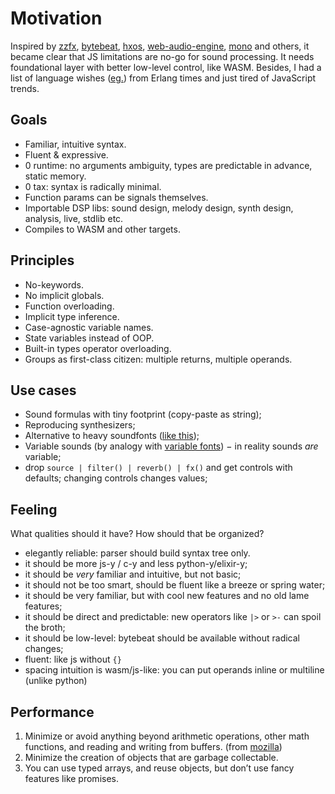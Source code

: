 # Motivation

Inspired by [zzfx](https://github.com/KilledByAPixel/ZzFX), [bytebeat](https://github.com/greggman/html5bytebeat), [hxos](https://github.com/stagas/hxos), [web-audio-engine](https://ghub.io/web-audio-engine), [mono](https://github.com/stagas/mono) and others, it became clear that JS limitations are no-go for sound processing. It needs foundational layer with better low-level control, like WASM.
Besides, I had a list of language wishes ([eg.](https://twitter.com/DimaYv/status/1489066335980208141)) from Erlang times and just tired of JavaScript trends.

## Goals

* Familiar, intuitive syntax.
* Fluent & expressive.
* 0 runtime: no arguments ambiguity, types are predictable in advance, static memory.
* 0 tax: syntax is radically minimal.
* Function params can be signals themselves.
* Importable DSP libs: sound design, melody design, synth design, analysis, live, stdlib etc.
* Compiles to WASM and other targets.

## Principles

* No-keywords.
* No implicit globals.
* Function overloading.
* Implicit type inference.
* Case-agnostic variable names.
* State variables instead of OOP.
* Built-in types operator overloading.
* Groups as first-class citizen: multiple returns, multiple operands.

<!-- See [react-hoooks prior art](https://reactjs.org/docs/hooks-faq.html#what-is-the-prior-art-for-hooks) -->

## Use cases

- Sound formulas with tiny footprint (copy-paste as string);
- Reproducing synthesizers;
- Alternative to heavy soundfonts ([like this](https://magenta.github.io/magenta-js/music/index.html#soundfonts));
- Variable sounds (by analogy with [variable fonts](https://en.wikipedia.org/wiki/Variable_font)) − in reality sounds _are_ variable;
- drop `source | filter() | reverb() | fx()` and get controls with defaults; changing controls changes values;

## Feeling

<!--
**It should be language as a gift for Krsna: for him to compose beautiful melody once; and for all demigods to make songs praising Holy Name**.
-->
What qualities should it have? How should that be organized?

* elegantly reliable: parser should build syntax tree only.
* it should be more js-y / c-y and less python-y/elixir-y;
* it should be _very_ familiar and intuitive, but not basic;
* it should not be too smart, should be fluent like a breeze or spring water;
* it should be very familiar, but with cool new features and no old lame features;
* it should be direct and predictable: new operators like `|>` or `>-` can spoil the broth;
* it should be low-level: bytebeat should be available without radical changes;
* fluent: like js without `{}`
* spacing intuition is wasm/js-like: you can put operands inline or multiline (unlike python)

## Performance

1. Minimize or avoid anything beyond arithmetic operations, other math functions, and reading and writing from buffers. (from [mozilla](https://hacks.mozilla.org/2020/05/high-performance-web-audio-with-audioworklet-in-firefox/))
2. Minimize the creation of objects that are garbage collectable.
3. You can use typed arrays, and reuse objects, but don’t use fancy features like promises.
